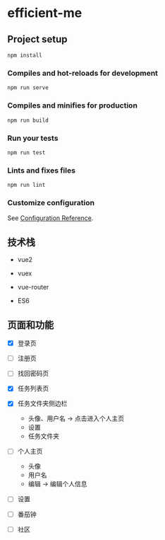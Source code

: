 # efficient-me

## Project setup
```
npm install
```

### Compiles and hot-reloads for development
```
npm run serve
```

### Compiles and minifies for production
```
npm run build
```

### Run your tests
```
npm run test
```

### Lints and fixes files
```
npm run lint
```

### Customize configuration
See [Configuration Reference](https://cli.vuejs.org/config/).

## 技术栈

- vue2

- vuex

- vue-router
- ES6

## 页面和功能
- [x] 登录页
- [ ] 注册页
- [ ] 找回密码页
- [x] 任务列表页
- [x] 任务文件夹侧边栏
  * 头像、用户名 -> 点击进入个人主页
  * 设置
  * 任务文件夹
- [ ] 个人主页
  * 头像
  * 用户名
  * 编辑 -> 编辑个人信息
- [ ] 设置
- [ ] 番茄钟
- [ ] 社区

